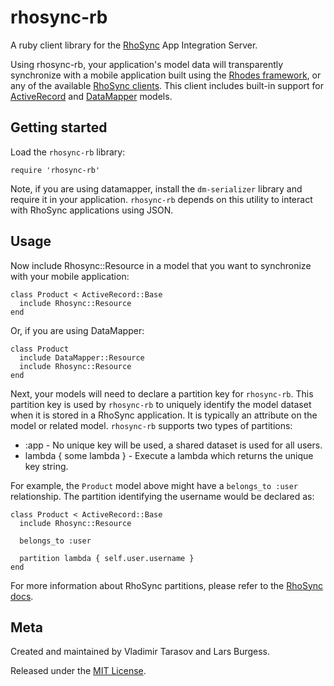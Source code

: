 rhosync-rb
===

A ruby client library for the [RhoSync](http://rhomobile.com/products/rhosync) App Integration Server.  

Using rhosync-rb, your application's model data will transparently synchronize with a mobile application built using the [Rhodes framework](http://rhomobile.com/products/rhodes), or any of the available [RhoSync clients](http://rhomobile.com/products/rhosync/).  This client includes built-in support for [ActiveRecord](http://ar.rubyonrails.org/) and [DataMapper](http://datamapper.org/) models. 

## Getting started

Load the `rhosync-rb` library:

	require 'rhosync-rb'

Note, if you are using datamapper, install the `dm-serializer` library and require it in your application.  `rhosync-rb` depends on this utility to interact with RhoSync applications using JSON.
	
## Usage
Now include Rhosync::Resource in a model that you want to synchronize with your mobile application:

	class Product < ActiveRecord::Base
	  include Rhosync::Resource
	end
	
Or, if you are using DataMapper:

	class Product
	  include DataMapper::Resource
	  include Rhosync::Resource
	end
	
Next, your models will need to declare a partition key for `rhosync-rb`.  This partition key is used by `rhosync-rb` to uniquely identify the model dataset when it is stored in a RhoSync application.  It is typically an attribute on the model or related model.  `rhosync-rb` supports two types of partitions: 

* :app - No unique key will be used, a shared dataset is used for all users.
* lambda { some lambda } - Execute a lambda which returns the unique key string.

For example, the `Product` model above might have a `belongs_to :user` relationship.  The partition identifying the username would be declared as:

	class Product < ActiveRecord::Base
	  include Rhosync::Resource
	  
	  belongs_to :user
	
	  partition lambda { self.user.username }
	end
	
For more information about RhoSync partitions, please refer to the [RhoSync docs](http://docs.rhomobile.com/rhosync/source-adapters#data-partitioning).

## Meta
Created and maintained by Vladimir Tarasov and Lars Burgess.

Released under the [MIT License](http://www.opensource.org/licenses/mit-license.php).